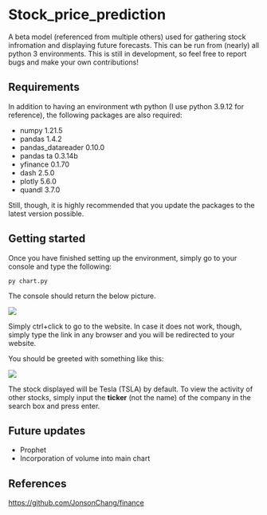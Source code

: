 # Stock_price_prediction

A beta model (referenced from multiple others) used for gathering stock infromation and displaying future forecasts. This can be run from (nearly) all python 3 environments. This is still in development, so feel free to report bugs and make your own contributions!

## Requirements

In addition to having an environment wth python (I use python 3.9.12 for reference), the following packages are also required:
* numpy 1.21.5
* pandas 1.4.2
* pandas_datareader 0.10.0
* pandas ta 0.3.14b
* yfinance 0.1.70
* dash 2.5.0
* plotly 5.6.0
* quandl 3.7.0

Still, though, it is highly recommended that you update the packages to the latest version possible.

## Getting started

Once you have finished setting up the environment, simply go to your console and type the following:

``` py chart.py ```

The console should return the below picture.

![](https://github.com/ProSkills101/Stock_price_prediction/blob/main/Screenshot%202022-08-04%20155049.png)

Simply ctrl+click to go to the website. In case it does not work, though, simply type the link in any browser and you will be redirected to your website. 

You should be greeted with something like this:

![](https://github.com/ProSkills101/Stock_price_prediction/blob/main/Screenshot%202022-08-04%20155113.png)

The stock displayed will be Tesla (TSLA) by default. To view the activity of other stocks, simply input the **ticker** (not the name) of the company in the search box and press enter.

## Future updates

* Prophet
* Incorporation of volume into main chart

## References

https://github.com/JonsonChang/finance
